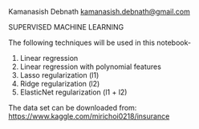 Kamanasish Debnath
kamanasish.debnath@gmail.com

SUPERVISED MACHINE LEARNING

The following techniques will be used in this notebook- 

1. Linear regression <br>
2. Linear regression with polynomial features <br>
3. Lasso regularization (l1)
4. Ridge regularization (l2)
5. ElasticNet regularization (l1 + l2)


The data set can be downloaded from: https://www.kaggle.com/mirichoi0218/insurance
